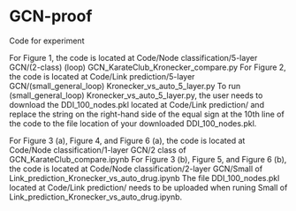 # GCN-proof
Code for experiment

For Figure 1, the code is located at Code/Node classification/5-layer GCN/(2-class) (loop) GCN_KarateClub_Kronecker_compare.py
For Figure 2, the code is located at Code/Link prediction/5-layer GCN/(small_general_loop) Kronecker_vs_auto_5_layer.py
To run (small_general_loop) Kronecker_vs_auto_5_layer.py, the user needs to download the DDI_100_nodes.pkl located at Code/Link prediction/ and replace the string on the right-hand side of the equal sign at the 10th line of the code to the file location of your downloaded DDI_100_nodes.pkl.

For Figure 3 (a), Figure 4, and Figure 6 (a), the code is located at Code/Node classification/1-layer GCN/2 class of GCN_KarateClub_compare.ipynb
For Figure 3 (b), Figure 5, and Figure 6 (b), the code is located at Code/Node classification/2-layer GCN/Small of Link_prediction_Kronecker_vs_auto_drug.ipynb
The file DDI_100_nodes.pkl located at Code/Link prediction/ needs to be uploaded when runing Small of Link_prediction_Kronecker_vs_auto_drug.ipynb.

